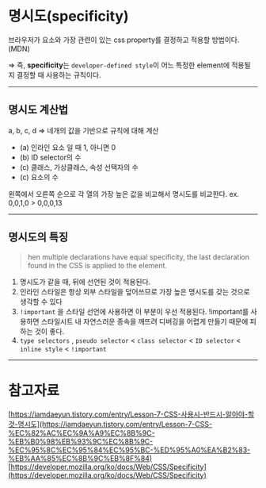 # **명시도(specificity)**

브라우저가 요소와 가장 관련이 있는 css property를 결정하고 적용할 방법이다. (MDN)

⇒ 즉, **specificity**는 `developer-defined style`이 어느 특정한 element에 적용될 지 결정할 때 사용하는 규칙이다.

---

## **명시도 계산법**

a, b, c, d ⇒ 네개의 값을 기반으로 규칙에 대해 계산

- (a) 인라인 요소 일 때 1, 아니면 0
- (b) ID selector의 수
- (c) 클래스, 가상클래스, 속성 선택자의 수
- (c) 요소의 수

왼쪽에서 오른쪽 순으로 각 열의 가장 높은 값을 비교해서 명시도를 비교한다.
ex. 0,0,1,0 > 0,0,0,13

---

## **명시도의 특징**

> hen multiple declarations have equal specificity, the last declaration found in the CSS is applied to the element.

1. 명시도가 같을 때, 뒤에 선언된 것이 적용된다.
2. 인라인 스타일은 항상 외부 스타일을 덮어쓰므로 가장 높은 명시도를 갖는 것으로 생각할 수 있다
3. `!important` 을 스타일 선언에 사용하면 이 부분이 우선 적용된다. !important를 사용하면 스타일시트 내 자연스러운 종속을 깨뜨려 디버깅을 어렵게 만들기 때문에 피하는 것이 좋다.
4. `type selectors` , `pseudo selector` < `class selector` < `ID selector` < `inline style` < `!important`

---

# **참고자료**

[https://iamdaeyun.tistory.com/entry/Lesson-7-CSS-사용시-반드시-알아야-할것-명시도](https://iamdaeyun.tistory.com/entry/Lesson-7-CSS-%EC%82%AC%EC%9A%A9%EC%8B%9C-%EB%B0%98%EB%93%9C%EC%8B%9C-%EC%95%8C%EC%95%84%EC%95%BC-%ED%95%A0%EA%B2%83-%EB%AA%85%EC%8B%9C%EB%8F%84)
[https://developer.mozilla.org/ko/docs/Web/CSS/Specificity](https://developer.mozilla.org/ko/docs/Web/CSS/Specificity)
